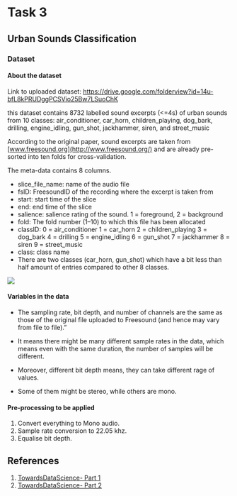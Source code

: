 # Task 3

## Urban Sounds Classification

### Dataset

#### About the dataset 

Link to uploaded dataset: https://drive.google.com/folderview?id=14u-bfL8kPRUDggPCSVio25Bw7LSuoChK

this dataset contains 8732 labelled sound excerpts (<=4s) of urban sounds from 10 classes: air_conditioner, car_horn, children_playing, dog_bark, drilling, engine_idling, gun_shot, jackhammer, siren, and street_music

According to the original paper, sound excerpts are taken from [www.freesound.org](http://www.freesound.org/) and are already pre-sorted into ten folds for cross-validation.

The meta-data contains 8 columns.

- slice_file_name: name of the audio file
- fsID: FreesoundID of the recording where the excerpt is taken from
- start: start time of the slice
- end: end time of the slice
- salience: salience rating of the sound. 1 = foreground, 2 = background
- fold: The fold number (1–10) to which this file has been allocated
- classID:
  0 = air_conditioner
  1 = car_horn
  2 = children_playing
  3 = dog_bark
  4 = drilling
  5 = engine_idling
  6 = gun_shot
  7 = jackhammer
  8 = siren
  9 = street_music
- class: class name
- There are two classes (car_horn, gun_shot) which have a bit less than half amount of entries compared to other 8 classes.

![](https://miro.medium.com/max/1400/1*C2VJxBRDrwz1ozRvSj9gkg.png)

#### Variables in the data

- The sampling rate, bit depth, and number of channels are the same as those of the original file uploaded to Freesound (and hence may vary from file to file).”

- It means there might be many different sample rates in the data, which means even with the same duration, the number of samples will be different. 
-  Moreover, different bit depth means, they can take different rage of values. 
- Some of them might be stereo, while others are mono.

#### Pre-processing to be applied

1. Convert everything to Mono audio.
2. Sample rate conversion to 22.05 khz.
3. Equalise bit depth.

## References

1. [TowardsDataScience- Part 1](https://towardsdatascience.com/urban-sound-classification-part-1-99137c6335f9)
2. [TowardsDataScience- Part 2](https://towardsdatascience.com/urban-sound-classification-part-2-sample-rate-conversion-librosa-ba7bc88f209a)

